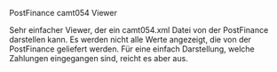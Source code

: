 PostFinance camt054 Viewer

Sehr einfacher Viewer, der ein camt054.xml Datei von der PostFinance darstellen kann. Es werden nicht alle Werte angezeigt, die von der PostFinance geliefert werden. Für eine einfach Darstellung, welche Zahlungen eingegangen sind, reicht es aber aus.

